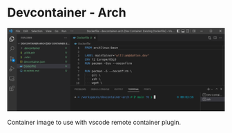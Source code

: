 # Devcontainer - Arch

![vscode](devarch.png)

Container image to use with vscode remote container plugin.

